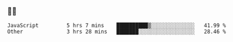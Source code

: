 ### 👨‍💻

<!--START_SECTION:waka-->

```text
JavaScript         5 hrs 7 mins    ██████████▒░░░░░░░░░░░░░░   41.99 %
Other              3 hrs 28 mins   ███████░░░░░░░░░░░░░░░░░░   28.46 %
```

<!--END_SECTION:waka-->
